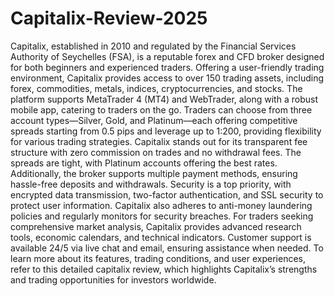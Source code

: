 # Capitalix-Review-2025
Capitalix, established in 2010 and regulated by the Financial Services Authority of Seychelles (FSA), is a reputable forex and CFD broker designed for both beginners and experienced traders. Offering a user-friendly trading environment, Capitalix provides access to over 150 trading assets, including forex, commodities, metals, indices, cryptocurrencies, and stocks.
The platform supports MetaTrader 4 (MT4) and WebTrader, along with a robust mobile app, catering to traders on the go. Traders can choose from three account types—Silver, Gold, and Platinum—each offering competitive spreads starting from 0.5 pips and leverage up to 1:200, providing flexibility for various trading strategies.
Capitalix stands out for its transparent fee structure with zero commission on trades and no withdrawal fees. The spreads are tight, with Platinum accounts offering the best rates. Additionally, the broker supports multiple payment methods, ensuring hassle-free deposits and withdrawals.
Security is a top priority, with encrypted data transmission, two-factor authentication, and SSL security to protect user information. Capitalix also adheres to anti-money laundering policies and regularly monitors for security breaches.
For traders seeking comprehensive market analysis, Capitalix provides advanced research tools, economic calendars, and technical indicators. Customer support is available 24/5 via live chat and email, ensuring assistance when needed.
To learn more about its features, trading conditions, and user experiences, refer to this detailed capitalix review, which highlights Capitalix’s strengths and trading opportunities for investors worldwide.
